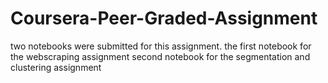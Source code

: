# Coursera-Peer-Graded-Assignment
two notebooks were submitted for this assignment. 
the first notebook for the webscraping assignment
second notebook for the segmentation and clustering assignment
